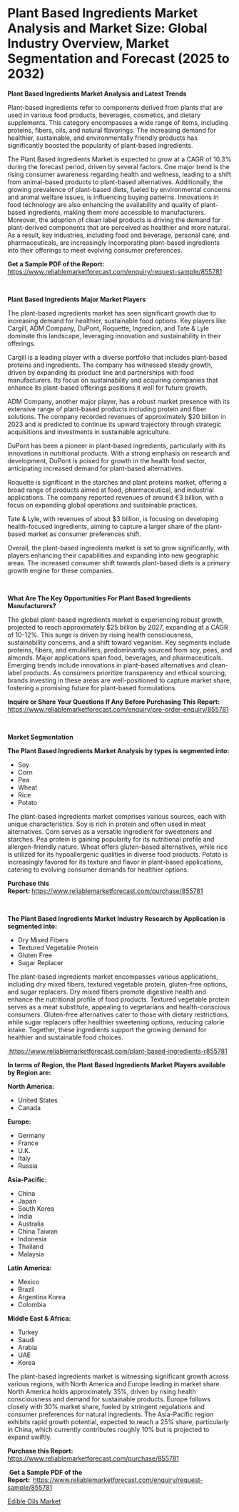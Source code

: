 <p><h1>Plant Based Ingredients Market Analysis and Market Size: Global Industry Overview, Market Segmentation and Forecast (2025 to 2032)</h1></p><p><strong>Plant Based Ingredients Market Analysis and Latest Trends</strong></p>
<p><p>Plant-based ingredients refer to components derived from plants that are used in various food products, beverages, cosmetics, and dietary supplements. This category encompasses a wide range of items, including proteins, fibers, oils, and natural flavorings. The increasing demand for healthier, sustainable, and environmentally friendly products has significantly boosted the popularity of plant-based ingredients.</p><p>The Plant Based Ingredients Market is expected to grow at a CAGR of 10.3% during the forecast period, driven by several factors. One major trend is the rising consumer awareness regarding health and wellness, leading to a shift from animal-based products to plant-based alternatives. Additionally, the growing prevalence of plant-based diets, fueled by environmental concerns and animal welfare issues, is influencing buying patterns. Innovations in food technology are also enhancing the availability and quality of plant-based ingredients, making them more accessible to manufacturers. Moreover, the adoption of clean label products is driving the demand for plant-derived components that are perceived as healthier and more natural. As a result, key industries, including food and beverage, personal care, and pharmaceuticals, are increasingly incorporating plant-based ingredients into their offerings to meet evolving consumer preferences.</p></p>
<p><strong>Get a Sample PDF of the Report:&nbsp;</strong> <a href="https://www.reliablemarketforecast.com/enquiry/request-sample/855781?utm_campaign=2821&utm_medium=2&utm_source=Github&utm_content=ia&utm_term=07042025&utm_id=plant-based-ingredients">https://www.reliablemarketforecast.com/enquiry/request-sample/855781</a></p>
<p>&nbsp;</p>
<p><strong>Plant Based Ingredients Major Market Players</strong></p>
<p><p>The plant-based ingredients market has seen significant growth due to increasing demand for healthier, sustainable food options. Key players like Cargill, ADM Company, DuPont, Roquette, Ingredion, and Tate & Lyle dominate this landscape, leveraging innovation and sustainability in their offerings.</p><p>Cargill is a leading player with a diverse portfolio that includes plant-based proteins and ingredients. The company has witnessed steady growth, driven by expanding its product line and partnerships with food manufacturers. Its focus on sustainability and acquiring companies that enhance its plant-based offerings positions it well for future growth.</p><p>ADM Company, another major player, has a robust market presence with its extensive range of plant-based products including protein and fiber solutions. The company recorded revenues of approximately $20 billion in 2023 and is predicted to continue its upward trajectory through strategic acquisitions and investments in sustainable agriculture.</p><p>DuPont has been a pioneer in plant-based ingredients, particularly with its innovations in nutritional products. With a strong emphasis on research and development, DuPont is poised for growth in the health food sector, anticipating increased demand for plant-based alternatives.</p><p>Roquette is significant in the starches and plant proteins market, offering a broad range of products aimed at food, pharmaceutical, and industrial applications. The company reported revenues of around €3 billion, with a focus on expanding global operations and sustainable practices. </p><p>Tate & Lyle, with revenues of about $3 billion, is focusing on developing health-focused ingredients, aiming to capture a larger share of the plant-based market as consumer preferences shift. </p><p>Overall, the plant-based ingredients market is set to grow significantly, with players enhancing their capabilities and expanding into new geographic areas. The increased consumer shift towards plant-based diets is a primary growth engine for these companies.</p></p>
<p>&nbsp;</p>
<p><strong>What Are The Key Opportunities For Plant Based Ingredients Manufacturers?</strong></p>
<p><p>The global plant-based ingredients market is experiencing robust growth, projected to reach approximately $25 billion by 2027, expanding at a CAGR of 10-12%. This surge is driven by rising health consciousness, sustainability concerns, and a shift toward veganism. Key segments include proteins, fibers, and emulsifiers, predominantly sourced from soy, peas, and almonds. Major applications span food, beverages, and pharmaceuticals. Emerging trends include innovations in plant-based alternatives and clean-label products. As consumers prioritize transparency and ethical sourcing, brands investing in these areas are well-positioned to capture market share, fostering a promising future for plant-based formulations.</p></p>
<p><strong>Inquire or Share Your Questions If Any Before Purchasing This Report:</strong> <a href="https://www.reliablemarketforecast.com/enquiry/pre-order-enquiry/855781?utm_campaign=2821&utm_medium=2&utm_source=Github&utm_content=ia&utm_term=07042025&utm_id=plant-based-ingredients">https://www.reliablemarketforecast.com/enquiry/pre-order-enquiry/855781</a></p>
<p>&nbsp;</p>
<p><strong>Market Segmentation</strong></p>
<p><strong>The Plant Based Ingredients Market Analysis by types is segmented into:</strong></p>
<p><ul><li>Soy</li><li>Corn</li><li>Pea</li><li>Wheat</li><li>Rice</li><li>Potato</li></ul></p>
<p><p>The plant-based ingredients market comprises various sources, each with unique characteristics. Soy is rich in protein and often used in meat alternatives. Corn serves as a versatile ingredient for sweeteners and starches. Pea protein is gaining popularity for its nutritional profile and allergen-friendly nature. Wheat offers gluten-based alternatives, while rice is utilized for its hypoallergenic qualities in diverse food products. Potato is increasingly favored for its texture and flavor in plant-based applications, catering to evolving consumer demands for healthier options.</p></p>
<p><strong>Purchase this Report:&nbsp;</strong><a href="https://www.reliablemarketforecast.com/purchase/855781?utm_campaign=2821&utm_medium=2&utm_source=Github&utm_content=ia&utm_term=07042025&utm_id=plant-based-ingredients">https://www.reliablemarketforecast.com/purchase/855781</a></p>
<p>&nbsp;</p>
<p><strong>The Plant Based Ingredients Market Industry Research by Application is segmented into:</strong></p>
<p><ul><li>Dry Mixed Fibers</li><li>Textured Vegetable Protein</li><li>Gluten Free</li><li>Sugar Replacer</li></ul></p>
<p><p>The plant-based ingredients market encompasses various applications, including dry mixed fibers, textured vegetable protein, gluten-free options, and sugar replacers. Dry mixed fibers promote digestive health and enhance the nutritional profile of food products. Textured vegetable protein serves as a meat substitute, appealing to vegetarians and health-conscious consumers. Gluten-free alternatives cater to those with dietary restrictions, while sugar replacers offer healthier sweetening options, reducing calorie intake. Together, these ingredients support the growing demand for healthier and sustainable food choices.</p></p>
<p><a href="https://www.reliablemarketforecast.com/plant-based-ingredients-r855781?utm_campaign=2821&utm_medium=2&utm_source=Github&utm_content=ia&utm_term=07042025&utm_id=plant-based-ingredients">&nbsp;https://www.reliablemarketforecast.com/plant-based-ingredients-r855781</a></p>
<p><strong>In terms of Region, the Plant Based Ingredients Market Players available by Region are:</strong></p>
<p>
    <p> <strong> North America: </strong>
        <ul>
            <li>United States</li>
            <li>Canada</li>
        </ul>
        </p> 
    <p> <strong> Europe: </strong>
        <ul>
            <li>Germany</li>
            <li>France</li>
            <li>U.K.</li>
            <li>Italy</li>
            <li>Russia</li>
        </ul>
        </p> 
    <p> <strong> Asia-Pacific: </strong>
        <ul>
            <li>China</li>
            <li>Japan</li>
            <li>South Korea</li>
            <li>India</li>
            <li>Australia</li>
            <li>China Taiwan</li>
            <li>Indonesia</li>
            <li>Thailand</li>
            <li>Malaysia</li>
        </ul>
        </p> 
    <p> <strong> Latin America: </strong>
        <ul>
            <li>Mexico</li>
            <li>Brazil</li>
            <li>Argentina Korea</li>
            <li>Colombia</li>
        </ul>
        </p> 
    <p> <strong> Middle East & Africa: </strong>
        <ul>
            <li>Turkey</li>
            <li>Saudi</li>
            <li>Arabia</li>
            <li>UAE</li>
            <li>Korea</li>
        </ul>
    </p>
    </p>
<p><p>The plant-based ingredients market is witnessing significant growth across various regions, with North America and Europe leading in market share. North America holds approximately 35%, driven by rising health consciousness and demand for sustainable products. Europe follows closely with 30% market share, fueled by stringent regulations and consumer preferences for natural ingredients. The Asia-Pacific region exhibits rapid growth potential, expected to reach a 25% share, particularly in China, which currently contributes roughly 10% but is projected to expand swiftly.</p></p>
<p><strong>Purchase this Report: </strong><a href="https://www.reliablemarketforecast.com/purchase/855781?utm_campaign=2821&utm_medium=2&utm_source=Github&utm_content=ia&utm_term=07042025&utm_id=plant-based-ingredients">https://www.reliablemarketforecast.com/purchase/855781</a></p>
<p>&nbsp;<strong>Get a Sample PDF of the Report:&nbsp;&nbsp;</strong><a href="https://www.reliablemarketforecast.com/enquiry/request-sample/855781?utm_campaign=2821&utm_medium=2&utm_source=Github&utm_content=ia&utm_term=07042025&utm_id=plant-based-ingredients">https://www.reliablemarketforecast.com/enquiry/request-sample/855781</a></p>
<p><strong></strong></p>
<p><p><a href="https://github.com/zanoligarav/Market-Research-Report-List-1/blob/main/edible-oils-market.md?utm_campaign=2821&utm_medium=2&utm_source=Github&utm_content=ia&utm_term=07042025&utm_id=plant-based-ingredients">Edible Oils Market</a></p></p>